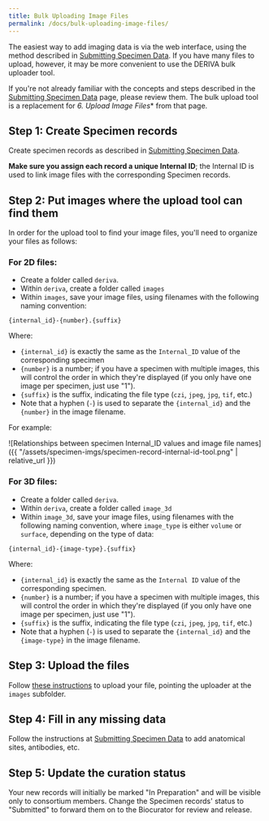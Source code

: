 ```yaml
---
title: Bulk Uploading Image Files
permalink: /docs/bulk-uploading-image-files/
---
```


The easiest way to add imaging data is via the web interface, using the method described in [Submitting Specimen Data](../specimen/). If you have many files to upload, however, it may be more convenient to use the DERIVA bulk uploader tool.

If you're not already familiar with the concepts and steps described in the [Submitting Specimen Data](../specimen/) page, please review them. The bulk upload tool is a replacement for *6. Upload Image Files** from that page.

## Step 1: Create Specimen records
Create specimen records as described in [Submitting Specimen Data](../specimen/).

**Make sure you assign each record a unique Internal ID**; the Internal ID is used to link image files with the corresponding Specimen records.

## Step 2: Put images where the upload tool can find them
In order for the upload tool to find your image files, you'll need to organize your files as follows:

### For 2D files:

* Create a folder called `deriva`.
* Within `deriva`, create a folder called `images`
* Within `images`, save your image files, using filenames with the following naming convention:

```
{internal_id}-{number}.{suffix}
```

Where:
* `{internal_id}` is exactly the same as the `Internal_ID` value of the corresponding specimen
* `{number}` is a number; if you have a specimen with multiple images, this will control the order in which they're displayed (if you only have one image per specimen, just use "1").
* `{suffix}` is the suffix, indicating the file type (`czi`, `jpeg`, `jpg`, `tif`, etc.)
* Note that a hyphen (`-`) is used to separate the `{internal_id}` and the `{number}` in the image filename.

For example:

![Relationships between specimen Internal_ID values and image file names]({{ "/assets/specimen-imgs/specimen-record-internal-id-tool.png" | relative_url }})

### For 3D files:

* Create a folder called `deriva`.
* Within `deriva`, create a folder called `image_3d`
* Within `image_3d`, save your image files, using filenames with the following naming convention, where `image_type` is either `volume` or `surface`, depending on the type of data:

```
{internal_id}-{image-type}.{suffix}
```

Where:
* `{internal_id}` is exactly the same as the `Internal ID` value of the corresponding specimen.
* `{number}` is a number; if you have a specimen with multiple images, this will control the order in which they're displayed (if you only have one image per specimen, just use "1").
* `{suffix}` is the suffix, indicating the file type (`czi`, `jpeg`, `jpg`, `tif`, etc.)
* Note that a hyphen (`-`) is used to separate the `{internal_id}` and the `{image-type}` in the image filename.

## Step 3: Upload the files
Follow [these instructions](../bulk-upload-with-deriva-client-tools/) to upload your file, pointing the uploader at the `images` subfolder.

## Step 4: Fill in any missing data
Follow the instructions at [Submitting Specimen Data](../specimen/) to add anatomical sites, antibodies, etc.

## Step 5: Update the curation status
Your new records will initially be marked "In Preparation" and will be visible only to consortium members. Change the Specimen records' status to "Submitted" to forward them on to the Biocurator for review and release.
